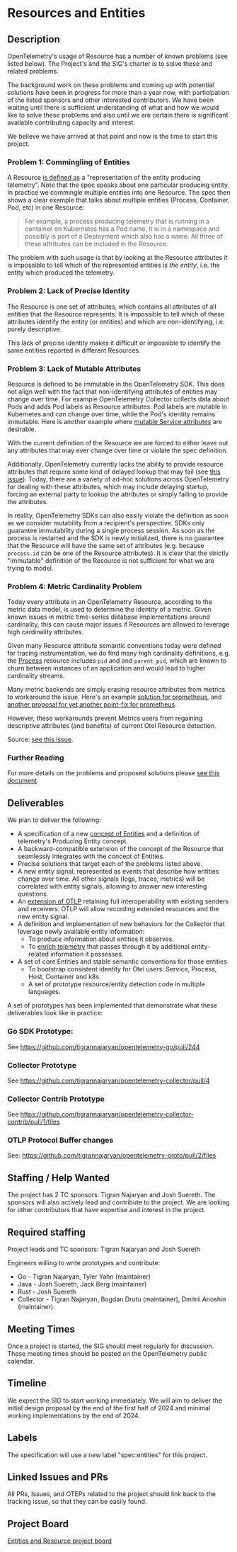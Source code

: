 # Resources and Entities

## Description

OpenTelemetry's usage of Resource has a number of known problems (see listed below). The Project's and the SIG's charter is to solve these and related problems.

The background work on these problems and coming up with potential solutions have been in progress for more than a year now, with participation of the listed sponsors and other interested contributors. We have been waiting until there is sufficient understanding of what and how we would like to solve these problems and also until we are certain there is significant available contributing capacity and interest.

We believe we have arrived at that point and now is the time to start this project.

### Problem 1: Commingling of Entities

A Resource [is defined as](https://github.com/open-telemetry/opentelemetry-specification/blob/main/specification/resource/sdk.md) a "representation of the entity producing telemetry". Note that the spec speaks about one particular producing entity. In practice we commingle multiple entities into one Resource. The spec then shows a clear example that talks about multiple entities (Process, Container, Pod, etc) in one Resource:

>For example, a process producing telemetry that is running in a container on Kubernetes has a Pod name, it is in a namespace and possibly is part of a Deployment which also has a name. All three of these attributes can be included in the Resource.

The problem with such usage is that by looking at the Resource attributes it is impossible to tell which of the represented entities is *the entity*, i.e. the entity which produced the telemetry.

### Problem 2: Lack of Precise Identity

The Resource is one set of attributes, which contains all attributes of all entities that the Resource represents. It is impossible to tell which of these attributes identify the entity (or entities) and which are non-identifying, i.e. purely descriptive.

This lack of precise identity makes it difficult or impossible to identify the same entities reported in different Resources.

### Problem 3: Lack of Mutable Attributes

Resource is defined to be immutable in the OpenTelemetry SDK. This does not align well with the fact that non-identifying attributes of entities may change over time. For example OpenTelemetry Collector collects data about Pods and adds Pod labels as Resource attributes. Pod labels are mutable in Kubernetes and can change over time, while the Pod's identity remains immutable. Here is another example where [mutable Service attributes](https://github.com/open-telemetry/opentelemetry-specification/issues/3401#issuecomment-1511770735) are desirable.

With the current definition of the Resource we are forced to either leave out any attributes that may ever change over time or violate the spec definition.

Additionally, OpenTelemetry currently lacks the ability to provide resource attributes that require some kind of delayed lookup that may fail (see [this issue](https://github.com/open-telemetry/opentelemetry-specification/issues/1298)). Today, there are a variety of ad-hoc solutions across OpenTelemetry for dealing with these attributes, which may include delaying startup, forcing an external party to lookup the attributes or simply failing to provide the attributes.

In reality, OpenTelemetry SDKs can also easily violate the definition as soon as we consider mutability from a recipient's perspective. SDKs only guarantee immutability during a single process session. As soon as the process is restarted and the SDK is newly initialized, there is no guarantee that the Resource will have the same set of attributes (e.g. because `process.id` can be one of the Resource attributes).
It is clear that the strictly "immutable" definition of the Resource is not sufficient for what we are trying to model.

### Problem 4: Metric Cardinality Problem

Today every attribute in an OpenTelemetry Resource, according to the metric data model, is used to determine the identity of a metric. Given known issues in metric time-series database implementations around cardinality, this can cause major issues if Resources are allowed to leverage high cardinality attributes.

Given many Resource attribute semantic conventions today were defined for tracing instrumentation, we do find many high cardinality definitions, e.g. the [Process](https://github.com/open-telemetry/semantic-conventions/blob/main/docs/resource/process.md#process) resource includes `pid` and and `parent_pid`, which are known to churn between instances of an application and would lead to higher cardinality streams.

Many metric backends are simply erasing resource attributes from metrics to workaround the issue.  Here's an example [solution for prometheus](https://github.com/open-telemetry/opentelemetry-specification/issues/1782), and [another proposal for yet another point-fix for prometheus](https://github.com/open-telemetry/opentelemetry-specification/pull/2736).

However, these workarounds prevent Metrics users from regaining descriptive attributes (and benefits) of current Otel Resource detection.

Source: [see this issue](https://github.com/open-telemetry/opentelemetry-specification/issues/2775).

### Further Reading

For more details on the problems and proposed solutions please [see this document](https://docs.google.com/document/d/1VUdBRInLEhO_0ABAoiLEssB1CQO_IcD5zDnaMEha42w/edit).

## Deliverables

We plan to deliver the following:

- A specification of a new [concept of Entities](https://docs.google.com/document/d/1VUdBRInLEhO_0ABAoiLEssB1CQO_IcD5zDnaMEha42w/edit#heading=h.psbmkrtahy3d) and a definition of telemetry's Producing Entity concept.
- A backward-compatible extension of the concept of the Resource that seamlessly integrates with the concept of Entities.
- Precise solutions that target each of the problems listed above.
- A new entity signal, represented as events that describe how entities change over time. All other signals (logs, traces, metrics) will be correlated with entity signals, allowing to answer new interesting questions.
- An [extension of OTLP](https://docs.google.com/document/d/1VUdBRInLEhO_0ABAoiLEssB1CQO_IcD5zDnaMEha42w/edit#heading=h.dovorfw3l4sf) retaining full interoperability with existing senders and receivers. OTLP will allow recording extended resources and the new entity signal.
- A definition and implementation of new behaviors for the Collector that leverage newly available entity information:
  - To produce information about entities it observes.
  - To [enrich telemetry](https://docs.google.com/document/d/1VUdBRInLEhO_0ABAoiLEssB1CQO_IcD5zDnaMEha42w/edit#heading=h.ij8yjheo645z) that passes through it by additional entity-related information it possesses.
- A set of core Entities and stable semantic conventions for those entities
  - To bootstrap consistent identity for Otel users: Service, Process, Host, Container and k8s.
  - A set of prototype resource/entity detection code in multiple languages.

A set of prototypes has been implemented that demonstrate what these deliverables look like in practice:

### Go SDK Prototype:

See https://github.com/tigrannajaryan/opentelemetry-go/pull/244

### Collector Prototype

See https://github.com/tigrannajaryan/opentelemetry-collector/pull/4

### Collector Contrib Prototype

See https://github.com/tigrannajaryan/opentelemetry-collector-contrib/pull/1/files

### OTLP Protocol Buffer changes

See: https://github.com/tigrannajaryan/opentelemetry-proto/pull/2/files

## Staffing / Help Wanted

The project has 2 TC sponsors: Tigran Najaryan and Josh Suereth. The sponsors will also actively lead and contribute to the project. We are looking for other contributors that have expertise and interest in the project.

## Required staffing

Project leads and TC sponsors: Tigran Najaryan and Josh Suereth

Engineers willing to write prototypes and contribute:

- Go - Tigran Najaryan, Tyler Yahn (maintainer)
- Java - Josh Suereth, Jack Berg (maintainer)
- Rust - Josh Suereth
- Collector - Tigran Najaryan, Bogdan Drutu (maintainer), Dmitrii Anoshin (maintainer).

## Meeting Times
Once a project is started, the SIG should meet regularly for discussion. These meeting times should be posted on the OpenTelemetry public calendar.

## Timeline

We expect the SIG to start working immediately. We will aim to deliver the initial design proposal by the end of the first half of 2024 and minimal working implementations by the end of 2024.

## Labels

The specification will use a new label "spec:entities" for this project.

## Linked Issues and PRs

All PRs, Issues, and OTEPs related to the project should link back to the tracking issue, so that they can be easily found.

## Project Board

[Entities and Resource project board](https://github.com/orgs/open-telemetry/projects/85)
